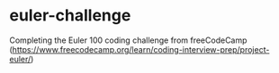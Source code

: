 # euler-challenge
Completing the Euler 100 coding challenge from freeCodeCamp (https://www.freecodecamp.org/learn/coding-interview-prep/project-euler/)

